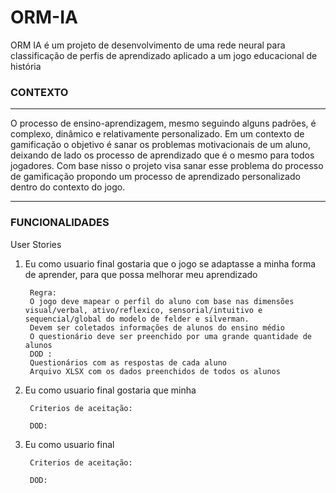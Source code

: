 
# ORM-IA

ORM IA é um projeto de desenvolvimento de uma rede neural para classificação de perfis de aprendizado aplicado a um jogo educacional de história

### CONTEXTO
___
O processo de ensino-aprendizagem, mesmo seguindo alguns padrões, é complexo, dinâmico e relativamente personalizado. Em um contexto de gamificação o objetivo é sanar os problemas motivacionais de um aluno, deixando de lado os processo de aprendizado que é o mesmo para todos jogadores. Com base nisso o projeto visa sanar esse problema do processo de gamificação propondo um processo de aprendizado personalizado dentro do contexto do jogo.
___
### FUNCIONALIDADES

User Stories

1. Eu como usuario final gostaria que o jogo se adaptasse a minha forma de aprender, para que possa melhorar meu aprendizado

        Regra:
        O jogo deve mapear o perfil do aluno com base nas dimensões visual/verbal, ativo/reflexico, sensorial/intuitivo e sequencial/global do modelo de felder e silverman.
        Devem ser coletados informações de alunos do ensino médio
        O questionário deve ser preenchido por uma grande quantidade de alunos
        DOD :
        Questionários com as respostas de cada aluno
        Arquivo XLSX com os dados preenchidos de todos os alunos
    
 

2. Eu como usuario final gostaria que minha 

        Criterios de aceitação:
        
        DOD:

3. Eu como usuario final 

        Criterios de aceitação:
        
        DOD:




